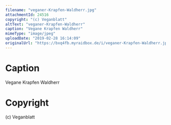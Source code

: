 ```yaml
---
filename: "veganer-Krapfen-Waldherr.jpg"
attachmentId: 24516
copyright: "(c) Veganblatt"
altText: "veganer-Krapfen-Waldherr"
caption: "Vegane Krapfen Waldherr"
mimeType: "image/jpeg"
uploadDate: "2019-02-28 16:14:09"
originalUrl: "https://bxq4fb.myraidbox.de/i/veganer-Krapfen-Waldherr.jpg"
---
```


# Caption

Vegane Krapfen Waldherr

# Copyright

(c) Veganblatt
